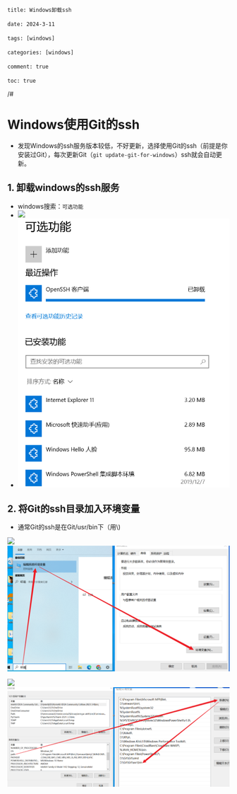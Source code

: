 ```
title: Windows卸载ssh

date: 2024-3-11

tags: [windows]

categories: [windows]

comment: true

toc: true
```

/#

 <!--more-->

# Windows使用Git的ssh

- 发现Windows的ssh服务版本较低，不好更新，选择使用Git的ssh（前提是你安装过Git），每次更新Git（`git update-git-for-windows`）ssh就会自动更新。

## 1. 卸载windows的ssh服务

- windows搜索：`可选功能`
- ![](D:/blog/themes/yilia/source/img/experience/windows/ssh/1.png)
- ![](img/experience/windows/ssh/1.png)

## 2. 将Git的ssh目录加入环境变量

- 通常Git的ssh是在Git/usr/bin下（用\\)

![](D:/blog/themes/yilia/source/img/experience/windows/ssh/2.png)
![](img/experience/windows/ssh/2.png)

![](D:/blog/themes/yilia/source/img/experience/windows/ssh/3.png)
![](img/experience/windows/ssh/3.png)

 

